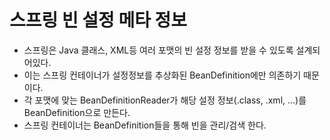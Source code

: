 # 스프링 빈 설정 메타 정보
* 스프링은 Java 클래스, XML등 여러 포맷의 빈 설정 정보를 받을 수 있도록 설계되어있다.
* 이는 스프링 컨테이너가 설정정보를 추상화된 BeanDefinition에만 의존하기 때문이다.
* 각 포맷에 맞는 BeanDefinitionReader가 해당 설정 정보(.class, .xml, ...)를 BeanDefinition으로 만든다.
* 스프링 컨테이너는 BeanDefinition들을 통해 빈을 관리/검색 한다.